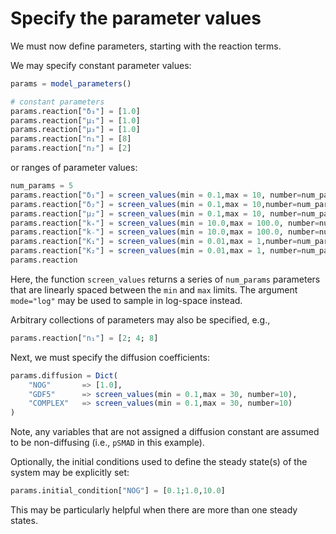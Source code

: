 # Specify the parameter values

We must now define parameters, starting with the reaction terms.

We may specify constant parameter values:

```julia
params = model_parameters()

# constant parameters
params.reaction["δ₃"] = [1.0]
params.reaction["μ₁"] = [1.0]
params.reaction["μ₃"] = [1.0]
params.reaction["n₁"] = [8]
params.reaction["n₂"] = [2]
```

or ranges of parameter values:

```julia
num_params = 5
params.reaction["δ₁"] = screen_values(min = 0.1,max = 10, number=num_params)
params.reaction["δ₂"] = screen_values(min = 0.1,max = 10,number=num_params)
params.reaction["μ₂"] = screen_values(min = 0.1,max = 10, number=num_params)
params.reaction["k₊"] = screen_values(min = 10.0,max = 100.0, number=num_params)
params.reaction["k₋"] = screen_values(min = 10.0,max = 100.0, number=num_params)
params.reaction["K₁"] = screen_values(min = 0.01,max = 1,number=num_params)
params.reaction["K₂"] = screen_values(min = 0.01,max = 1, number=num_params)
params.reaction
```

Here, the function `screen_values` returns a series of `num_params` parameters that are linearly spaced between the `min` and `max` limits. The argument `mode="log"` may be used to sample in log-space instead. 

Arbitrary collections of parameters may also be specified, e.g.,

```julia
params.reaction["n₁"] = [2; 4; 8]
```

Next, we must specify the diffusion coefficients:

```julia
params.diffusion = Dict(
    "NOG"       => [1.0],
    "GDF5"      => screen_values(min = 0.1,max = 30, number=10),
    "COMPLEX"   => screen_values(min = 0.1,max = 30, number=10)
)
```

Note, any variables that are not assigned a diffusion constant are assumed to be non-diffusing (i.e., `pSMAD` in this example).

Optionally, the initial conditions used to define the steady state(s) of the system may be explicitly set:

```julia
params.initial_condition["NOG"] = [0.1;1.0,10.0]
```

This may be particularly helpful when there are more than one steady states.
